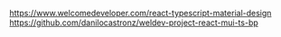 https://www.welcomedeveloper.com/react-typescript-material-design
https://github.com/danilocastronz/weldev-project-react-mui-ts-bp